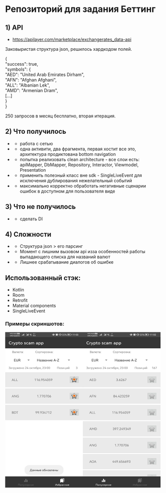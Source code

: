 # Репозиторий для задания Беттинг 

## 1) API
* https://apilayer.com/marketplace/exchangerates_data-api<br/>

Заковыристая структура json, решилось хардкодом полей.<br/>

{<br/>
  "success": true,<br/>
  "symbols": {<br/>
    "AED": "United Arab Emirates Dirham",<br/>
    "AFN": "Afghan Afghani",<br/>
    "ALL": "Albanian Lek",<br/>
    "AMD": "Armenian Dram",<br/>
    [...]<br/>
    }<br/>
}<br/>

250 запросов в месяц бесплатно, вторая итерация.<br/>
	
## 2) Что получилось
* - работа с сетью<br/>
* - одна активити, два фрагмента, первая хостит все это, архитектура продиктована bottom navigation<br/>
* - попытка реализовать clean architecture - все слои есть: apiMapper, DbMapper, Repository, Interactor, Viewmodel, Presentation<br/>
* - применить полезный класс вне sdk - SingleLiveEvent для исключения дублирования нежелательный событий<br/>
* - максимально корректно обработать негативные сценарии ошибок в доступном для пользователя виде<br/>

## 3) Что не получилось
* - сделать DI<br/>

## 4) Сложности
* - Структура json > его парсинг<br/>
* - Момент с лишним вызовом api изза особенностей работы выпадающего списка для названий валют<br/>
* - Лишнее срабатывание диалогов об ошибке<br/>

## Использованный стэк:
* Kotlin<br/>
* Room<br/>
* Retrofit<br/>
* Material components<br/>
* SingleLiveEvent<br/>
	
### Примеры скриншотов:

<a href="url"><img src="https://github.com/Bagaviev/Android/blob/master/CurrencyExchanger/screen1.jpeg" align="left" height="500" width="250" ></a>
<a href="url"><img src="https://github.com/Bagaviev/Android/blob/master/CurrencyExchanger/screen2.jpeg" align="left" height="500" width="250" ></a>